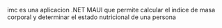imc es una aplicacion .NET MAUI que permite calcular el indice de masa corporal y determinar el estado nutricional de una persona
